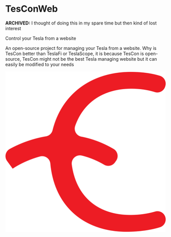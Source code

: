 # TesConWeb

**ARCHIVED:** I thought of doing this in my spare time but then kind of lost interest

Control your Tesla from a website

An open-source project for managing your Tesla from a website. Why is TesCon better than TeslaFi or TeslaScope, it is because TesCon is open-source, TesCon might not be the best Tesla managing website but it can easily be modified to your needs

![TesCon Logo](TesConLogo.svg)
